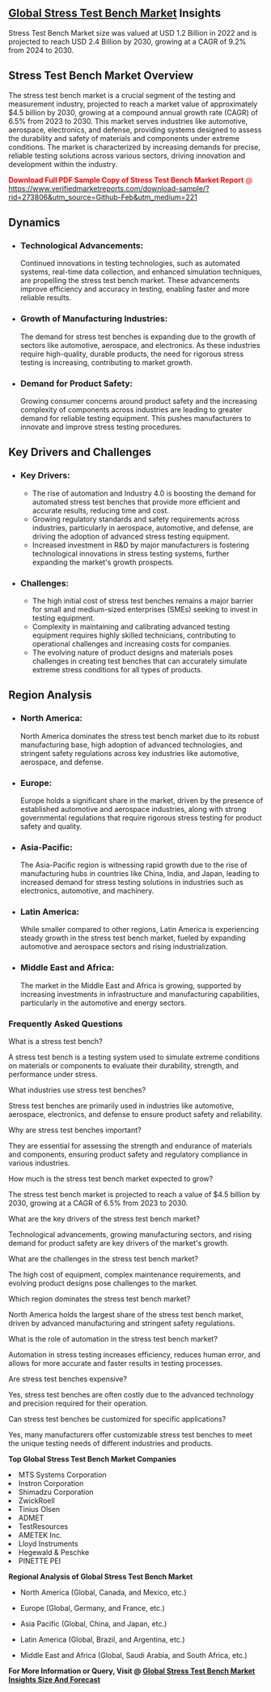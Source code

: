 <h2><a href="https://www.verifiedmarketreports.com/download-sample/?rid=273806&amp;utm_source=Github&amp;utm_medium=221" target="_blank">Global Stress Test Bench Market</a> Insights</h2><p>Stress Test Bench Market size was valued at USD 1.2 Billion in 2022 and is projected to reach USD 2.4 Billion by 2030, growing at a CAGR of 9.2% from 2024 to 2030.</p><p><h2>Stress Test Bench Market Overview</h2> <p>The stress test bench market is a crucial segment of the testing and measurement industry, projected to reach a market value of approximately $4.5 billion by 2030, growing at a compound annual growth rate (CAGR) of 6.5% from 2023 to 2030. This market serves industries like automotive, aerospace, electronics, and defense, providing systems designed to assess the durability and safety of materials and components under extreme conditions. The market is characterized by increasing demands for precise, reliable testing solutions across various sectors, driving innovation and development within the industry.</p> <p><p><span class=""><span style="color: #ff0000;"><strong>Download Full PDF Sample Copy of Stress Test Bench Market Report</strong> @ </span><a href="https://www.verifiedmarketreports.com/download-sample/?rid=273806&amp;utm_source=Github-Feb&amp;utm_medium=221" target="_blank">https://www.verifiedmarketreports.com/download-sample/?rid=273806&amp;utm_source=Github-Feb&amp;utm_medium=221</a></span></p></p> <h2>Dynamics</h2> <ul> <li><h3>Technological Advancements:</h3> Continued innovations in testing technologies, such as automated systems, real-time data collection, and enhanced simulation techniques, are propelling the stress test bench market. These advancements improve efficiency and accuracy in testing, enabling faster and more reliable results.</li> <li><h3>Growth of Manufacturing Industries:</h3> The demand for stress test benches is expanding due to the growth of sectors like automotive, aerospace, and electronics. As these industries require high-quality, durable products, the need for rigorous stress testing is increasing, contributing to market growth.</li> <li><h3>Demand for Product Safety:</h3> Growing consumer concerns around product safety and the increasing complexity of components across industries are leading to greater demand for reliable testing equipment. This pushes manufacturers to innovate and improve stress testing procedures.</li> </ul> <h2>Key Drivers and Challenges</h2> <ul> <li><h3>Key Drivers:</h3> <ul> <li>The rise of automation and Industry 4.0 is boosting the demand for automated stress test benches that provide more efficient and accurate results, reducing time and cost.</li> <li>Growing regulatory standards and safety requirements across industries, particularly in aerospace, automotive, and defense, are driving the adoption of advanced stress testing equipment.</li> <li>Increased investment in R&D by major manufacturers is fostering technological innovations in stress testing systems, further expanding the market's growth prospects.</li> </ul> </li> <li><h3>Challenges:</h3> <ul> <li>The high initial cost of stress test benches remains a major barrier for small and medium-sized enterprises (SMEs) seeking to invest in testing equipment.</li> <li>Complexity in maintaining and calibrating advanced testing equipment requires highly skilled technicians, contributing to operational challenges and increasing costs for companies.</li> <li>The evolving nature of product designs and materials poses challenges in creating test benches that can accurately simulate extreme stress conditions for all types of products.</li> </ul> </li> </ul> <h2>Region Analysis</h2> <ul> <li><h3>North America:</h3> North America dominates the stress test bench market due to its robust manufacturing base, high adoption of advanced technologies, and stringent safety regulations across key industries like automotive, aerospace, and defense.</li> <li><h3>Europe:</h3> Europe holds a significant share in the market, driven by the presence of established automotive and aerospace industries, along with strong governmental regulations that require rigorous stress testing for product safety and quality.</li> <li><h3>Asia-Pacific:</h3> The Asia-Pacific region is witnessing rapid growth due to the rise of manufacturing hubs in countries like China, India, and Japan, leading to increased demand for stress testing solutions in industries such as electronics, automotive, and machinery.</li> <li><h3>Latin America:</h3> While smaller compared to other regions, Latin America is experiencing steady growth in the stress test bench market, fueled by expanding automotive and aerospace sectors and rising industrialization.</li> <li><h3>Middle East and Africa:</h3> The market in the Middle East and Africa is growing, supported by increasing investments in infrastructure and manufacturing capabilities, particularly in the automotive and energy sectors.</li> </ul> <h3>Frequently Asked Questions</h3> <p>What is a stress test bench?</p> <p>A stress test bench is a testing system used to simulate extreme conditions on materials or components to evaluate their durability, strength, and performance under stress.</p> <p>What industries use stress test benches?</p> <p>Stress test benches are primarily used in industries like automotive, aerospace, electronics, and defense to ensure product safety and reliability.</p> <p>Why are stress test benches important?</p> <p>They are essential for assessing the strength and endurance of materials and components, ensuring product safety and regulatory compliance in various industries.</p> <p>How much is the stress test bench market expected to grow?</p> <p>The stress test bench market is projected to reach a value of $4.5 billion by 2030, growing at a CAGR of 6.5% from 2023 to 2030.</p> <p>What are the key drivers of the stress test bench market?</p> <p>Technological advancements, growing manufacturing sectors, and rising demand for product safety are key drivers of the market's growth.</p> <p>What are the challenges in the stress test bench market?</p> <p>The high cost of equipment, complex maintenance requirements, and evolving product designs pose challenges to the market.</p> <p>Which region dominates the stress test bench market?</p> <p>North America holds the largest share of the stress test bench market, driven by advanced manufacturing and stringent safety regulations.</p> <p>What is the role of automation in the stress test bench market?</p> <p>Automation in stress testing increases efficiency, reduces human error, and allows for more accurate and faster results in testing processes.</p> <p>Are stress test benches expensive?</p> <p>Yes, stress test benches are often costly due to the advanced technology and precision required for their operation.</p> <p>Can stress test benches be customized for specific applications?</p> <p>Yes, many manufacturers offer customizable stress test benches to meet the unique testing needs of different industries and products.</p> </p><p><strong>Top Global Stress Test Bench Market Companies</strong></p><div data-test-id=""><p><li>MTS Systems Corporation</li><li> Instron Corporation</li><li> Shimadzu Corporation</li><li> ZwickRoell</li><li> Tinius Olsen</li><li> ADMET</li><li> TestResources</li><li> AMETEK Inc.</li><li> Lloyd Instruments</li><li> Hegewald & Peschke</li><li> PINETTE PEI</li></p><div><strong>Regional Analysis of&nbsp;Global Stress Test Bench Market</strong></div><ul><li dir="ltr"><p dir="ltr">North America&nbsp;(Global, Canada, and Mexico, etc.)</p></li><li dir="ltr"><p dir="ltr">Europe (Global, Germany, and France, etc.)</p></li><li dir="ltr"><p dir="ltr">Asia Pacific&nbsp;(Global, China, and Japan, etc.)</p></li><li dir="ltr"><p dir="ltr">Latin America&nbsp;(Global, Brazil, and Argentina, etc.)</p></li><li dir="ltr">Middle East and Africa&nbsp;(Global, Saudi Arabia, and South Africa, etc.)</li></ul><p><strong>For More Information or Query, Visit @&nbsp;</strong><strong><a href="https://www.verifiedmarketreports.com/product/stress-test-bench-market/?utm_source=Github&amp;utm_medium=221" target="_blank">Global Stress Test Bench Market Insights Size And Forecast</a></strong></p></div>
